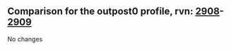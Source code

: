 ## Comparison for the outpost0 profile, rvn: [2908](https://github.com/PRO100KatYT/FortniteProfileRevisions/tree/main/profiles/outpost0/2908%20outpost0.json)-[2909](https://github.com/PRO100KatYT/FortniteProfileRevisions/tree/main/profiles/outpost0/2909%20outpost0.json)

No changes
